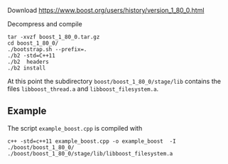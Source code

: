 Download 
https://www.boost.org/users/history/version_1_80_0.html

Decompress and compile
```
tar -xvzf boost_1_80_0.tar.gz
cd boost_1_80_0/
./bootstrap.sh --prefix=. 
./b2 -std=C++11
./b2  headers
./b2 install
```

At this point the subdirectory `boost/boost_1_80_0/stage/lib` contains the files `libboost_thread.a` and `libboost_filesystem.a`.

## Example

The script `example_boost.cpp` is compiled with
```
c++ -std=c++11 example_boost.cpp -o example_boost  -I ./boost/boost_1_80_0/  ./boost/boost_1_80_0/stage/lib/libboost_filesystem.a
```
